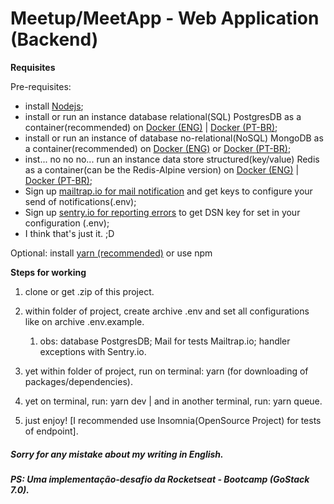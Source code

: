 # Meetup/MeetApp - Web Application (Backend)

**Requisites**

Pre-requisites:
  - install [Nodejs](https://nodejs.org/pt-br/download/);
  - install or run an instance database relational(SQL) PostgresDB as a container(recommended) on [Docker (ENG)](https://hackernoon.com/dont-install-postgres-docker-pull-postgres-bee20e200198) | [Docker (PT-BR)](https://medium.com/@renato.groffe/postgresql-docker-executando-uma-inst%C3%A2ncia-e-o-pgadmin-4-a-partir-de-containers-ad783e85b1a4);
  - install or run an instance of database no-relational(NoSQL) MongoDB as a container(recommended) on [Docker (ENG)](https://www.thepolyglotdeveloper.com/2019/01/getting-started-mongodb-docker-container-deployment/) or [Docker (PT-BR)](https://medium.com/dockerbr/mongodb-no-docker-dd3b72c7efb7);
  - inst... no no no... run an instance data store structured(key/value) Redis as a container(can be the Redis-Alpine version) on [Docker (ENG)](https://hub.docker.com/_/redis/) | [Docker (PT-BR)](https://medium.com/@prog.tiago/redis-instalando-via-docker-58cb1d2cfb3b);
  - Sign up [mailtrap.io for mail notification](https://mailtrap.io) and get keys to configure your send of notifications(.env);
  - Sign up [sentry.io for reporting errors](https://sentry.io) to get DSN key for set in your configuration (.env);
  - I think that's just it.  ;D

Optional: install [yarn (recommended)](https://yarnpkg.com/pt-BR/docs/getting-started) or use npm


**Steps for working**

1. clone or get .zip of this project.

2. within folder of project, create archive .env and set all configurations like on archive .env.example.
   1. obs: database PostgresDB; Mail for tests Mailtrap.io; handler exceptions with Sentry.io.

3. yet within folder of project, run on terminal: yarn (for downloading of packages/dependencies).

4. yet on terminal, run: yarn dev | and in another terminal, run: yarn queue.

5. just enjoy! [I recommended use Insomnia(OpenSource Project) for tests of endpoint].

##### Sorry for any mistake about my writing in English.
##### PS: Uma implementação-desafio da Rocketseat - Bootcamp (GoStack 7.0).
